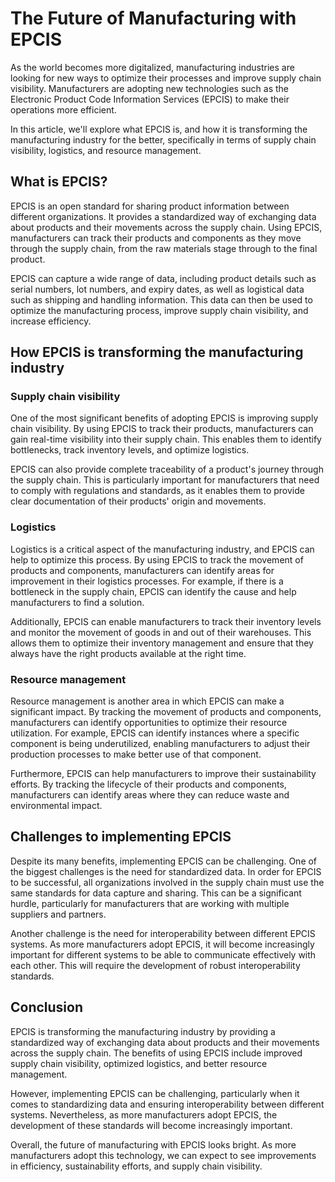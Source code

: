 # The Future of Manufacturing with EPCIS

As the world becomes more digitalized, manufacturing industries are looking for new ways to optimize their processes and improve supply chain visibility. Manufacturers are adopting new technologies such as the Electronic Product Code Information Services (EPCIS) to make their operations more efficient.

In this article, we'll explore what EPCIS is, and how it is transforming the manufacturing industry for the better, specifically in terms of supply chain visibility, logistics, and resource management.

## What is EPCIS?

EPCIS is an open standard for sharing product information between different organizations. It provides a standardized way of exchanging data about products and their movements across the supply chain. Using EPCIS, manufacturers can track their products and components as they move through the supply chain, from the raw materials stage through to the final product.

EPCIS can capture a wide range of data, including product details such as serial numbers, lot numbers, and expiry dates, as well as logistical data such as shipping and handling information. This data can then be used to optimize the manufacturing process, improve supply chain visibility, and increase efficiency.

## How EPCIS is transforming the manufacturing industry

### Supply chain visibility

One of the most significant benefits of adopting EPCIS is improving supply chain visibility. By using EPCIS to track their products, manufacturers can gain real-time visibility into their supply chain. This enables them to identify bottlenecks, track inventory levels, and optimize logistics.

EPCIS can also provide complete traceability of a product's journey through the supply chain. This is particularly important for manufacturers that need to comply with regulations and standards, as it enables them to provide clear documentation of their products' origin and movements.

### Logistics

Logistics is a critical aspect of the manufacturing industry, and EPCIS can help to optimize this process. By using EPCIS to track the movement of products and components, manufacturers can identify areas for improvement in their logistics processes. For example, if there is a bottleneck in the supply chain, EPCIS can identify the cause and help manufacturers to find a solution.

Additionally, EPCIS can enable manufacturers to track their inventory levels and monitor the movement of goods in and out of their warehouses. This allows them to optimize their inventory management and ensure that they always have the right products available at the right time.

### Resource management

Resource management is another area in which EPCIS can make a significant impact. By tracking the movement of products and components, manufacturers can identify opportunities to optimize their resource utilization. For example, EPCIS can identify instances where a specific component is being underutilized, enabling manufacturers to adjust their production processes to make better use of that component.

Furthermore, EPCIS can help manufacturers to improve their sustainability efforts. By tracking the lifecycle of their products and components, manufacturers can identify areas where they can reduce waste and environmental impact.

## Challenges to implementing EPCIS

Despite its many benefits, implementing EPCIS can be challenging. One of the biggest challenges is the need for standardized data. In order for EPCIS to be successful, all organizations involved in the supply chain must use the same standards for data capture and sharing. This can be a significant hurdle, particularly for manufacturers that are working with multiple suppliers and partners.

Another challenge is the need for interoperability between different EPCIS systems. As more manufacturers adopt EPCIS, it will become increasingly important for different systems to be able to communicate effectively with each other. This will require the development of robust interoperability standards.

## Conclusion

EPCIS is transforming the manufacturing industry by providing a standardized way of exchanging data about products and their movements across the supply chain. The benefits of using EPCIS include improved supply chain visibility, optimized logistics, and better resource management.

However, implementing EPCIS can be challenging, particularly when it comes to standardizing data and ensuring interoperability between different systems. Nevertheless, as more manufacturers adopt EPCIS, the development of these standards will become increasingly important.

Overall, the future of manufacturing with EPCIS looks bright. As more manufacturers adopt this technology, we can expect to see improvements in efficiency, sustainability efforts, and supply chain visibility.
